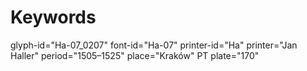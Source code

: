 # Keywords
glyph-id="Ha-07_0207"
font-id="Ha-07"
printer-id="Ha"
printer="Jan Haller"
period="1505–1525"
place="Kraków"
PT plate="170"

